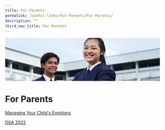 ```yaml
---
title: For Parents
permalink: /useful-links/For-Parents/For-Parents/
description: ""
third_nav_title: For Parents
---
```

![](/images/Useful%20Links.jpg)

For Parents
===========

[Managing Your Child's Emotions](/useful-links/For-Parents/Managing-Your-Childs-Emotions/)

[DSA 2022](/highlights/Direct-School-Admission-DSA-2022/)